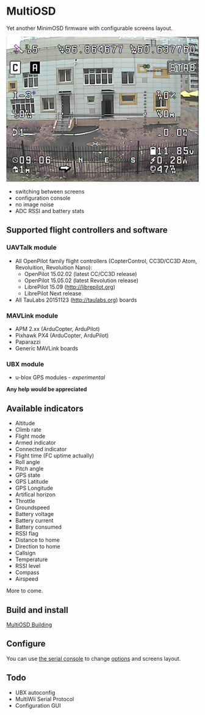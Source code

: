 # MultiOSD

Yet another MinimOSD firmware with configurable screens layout.

![Screenshot](doc/source/img/screenshot.png)

* switching between screens
* configuration console
* no image noise
* ADC RSSI and battery stats

## Supported flight controllers and software

### UAVTalk module

* All OpenPilot family flight controllers (CopterControl, CC3D/CC3D Atom,
  Revoluition, Revoluition Nano):
  * OpenPilot 15.02.02 (latest CC/CC3D release)
  * OpenPilot 15.05.02 (latest Revolution release)
  * LibrePilot 15.09 (http://librepilot.org)
  * LibrePilot Next release
* All TauLabs 20151123 (http://taulabs.org) boards

### MAVLink module  

* APM 2.xx (ArduCopter, ArduPilot)
* Pixhawk PX4 (ArduCopter, ArduPilot)
* Paparazzi
* Generic MAVLink boards

### UBX module

* u-blox GPS modules - *experimental*

**Any help would be appreciated**

## Available indicators

* Altitude
* Climb rate
* Flight mode
* Armed indicator
* Connected indicator
* Flight time (FC uptime actually)
* Roll angle
* Pitch angle
* GPS state
* GPS Latitude
* GPS Longitude
* Artifical horizon
* Throttle
* Groundspeed
* Battery voltage
* Battery current
* Battery consumed
* RSSI flag
* Distance to home
* Direction to home
* Callsign
* Temperature
* RSSI level
* Compass
* Airspeed

More to come.

## Build and install

[MultiOSD Building](https://github.com/UncleRus/MultiOSD/wiki/Build-and-install)

## Configure

You can use [the serial console](https://github.com/UncleRus/MultiOSD/wiki/Configuration-console)
to change [options](https://github.com/UncleRus/MultiOSD/wiki/Configuration-options) and screens layout.

## Todo

* UBX autoconfig
* MultiWii Serial Protocol
* Configuration GUI




